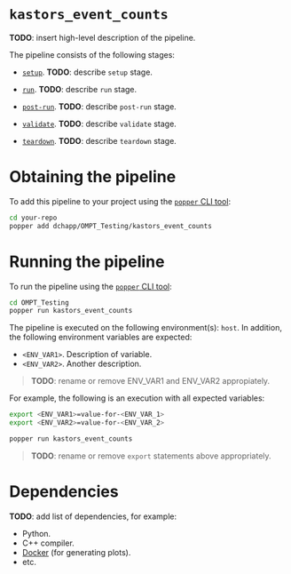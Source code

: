# `kastors_event_counts`

<!--
NOTE TO AUTHORS: replace all the **TODO** marks with your own content.
-->

**TODO**: insert high-level description of the pipeline.

The pipeline consists of the following stages:

  * [`setup`](./setup.sh). **TODO**: describe `setup` stage.

  * [`run`](./run.sh). **TODO**: describe `run` stage.

  * [`post-run`](./post-run.sh). **TODO**: describe `post-run` stage.

  * [`validate`](./validate.sh). **TODO**: describe `validate` stage.

  * [`teardown`](./teardown.sh). **TODO**: describe `teardown` stage.

# Obtaining the pipeline

To add this pipeline to your project using the
[`popper` CLI tool](https://github.com/systemslab/popper):

```bash
cd your-repo
popper add dchapp/OMPT_Testing/kastors_event_counts
```

# Running the pipeline

To run the pipeline using the
[`popper` CLI tool](https://github.com/systemslab/popper):

```bash
cd OMPT_Testing
popper run kastors_event_counts
```

The pipeline is executed on the following environment(s): `host`. In addition,
the following environment variables are expected:

  * `<ENV_VAR1>`. Description of variable.
  * `<ENV_VAR2>`. Another description.

> **TODO**: rename or remove ENV_VAR1 and ENV_VAR2 appropiately.

For example, the following is an execution with all expected
variables:

```bash
export <ENV_VAR1>=value-for-<ENV_VAR_1>
export <ENV_VAR2>=value-for-<ENV_VAR_2>

popper run kastors_event_counts
```

> **TODO**: rename or remove `export` statements above appropriately.

# Dependencies

**TODO**: add list of dependencies, for example:

  * Python.
  * C++ compiler.
  * [Docker](https://docker.com) (for generating plots).
  * etc.
